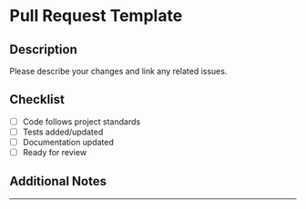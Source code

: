 # Pull Request Template

## Description

Please describe your changes and link any related issues.

## Checklist
- [ ] Code follows project standards
- [ ] Tests added/updated
- [ ] Documentation updated
- [ ] Ready for review

## Additional Notes

---
